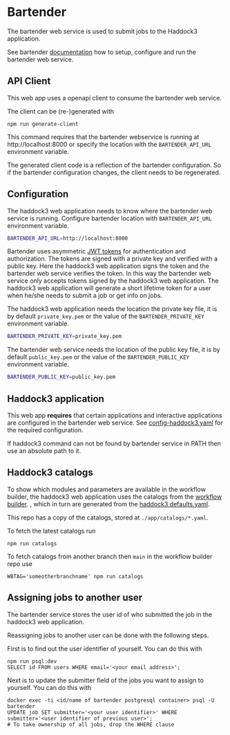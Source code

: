 # Bartender

The bartender web service is used to submit jobs to the Haddock3 application.

See bartender [documentation](https://i-vresse-bartender.readthedocs.io/en/latest/) how to setup, configure and run the bartender web service.

## API Client

This web app uses a openapi client to consume the bartender web service.

The client can be (re-)generated with

```shell
npm run generate-client
```

This command requires that the bartender webservice is running at http://localhost:8000
or specify the location with the `BARTENDER_API_URL` environment variable.

The generated client code is a reflection of the bartender configuration.
So if the bartender configuration changes, the client needs to be regenerated.

## Configuration

The haddock3 web application needs to know where the bartender web service is running.
Configure bartender location with `BARTENDER_API_URL` environment variable.

```sh
BARTENDER_API_URL=http://localhost:8000
```

Bartender uses asymmetric [JWT tokens](https://jwt.io) for authentication and authorization.
The tokens are signed with a private key and verified with a public key.
Here the haddock3 web application signs the token and the bartender web service verifies the token.
In this way the bartender web service only accepts tokens signed by the haddock3 web application.
The haddock3 web application will generate a short lifetime token for a user when he/she needs to submit a job or get info on jobs.

The haddock3 web application needs the location the private key file, it is by default `private_key.pem` or the value of the `BARTENDER_PRIVATE_KEY` environment variable.

```sh
BARTENDER_PRIVATE_KEY=private_key.pem
```

The bartender web service needs the location of the public key file, it is by default `public_key.pem` or the value of the `BARTENDER_PUBLIC_KEY` environment variable.

```sh
BARTENDER_PUBLIC_KEY=public_key.pem
```

## Haddock3 application

This web app **requires** that certain applications and interactive applications are configured in the bartender web service.
See [config-haddock3.yaml](https://github.com/i-VRESSE/bartender/blob/main/config-haddock3.yaml) for the required configuration.

If haddock3 command can not be found by bartender service in PATH then use an absolute path to it.

## Haddock3 catalogs

To show which modules and parameters are available in the workflow builder, the haddock3 web application uses the catalogs from the [workflow builder](https://github.com/i-VRESSE/workflow-builder/tree/main/packages/haddock3_catalog/public/catalog).
, which in turn are generated from the [haddock3 defaults.yaml](https://github.com/haddocking/haddock3/blob/main/src/haddock/modules/defaults.yaml).

This repo has a copy of the catalogs, stored at `./app/catalogs/*.yaml`.

To fetch the latest catalogs run

```shell
npm run catalogs
```

To fetch catalogs from another branch then `main` in the workflow builder repo use

```shell
WBTAG='someotherbranchname' npm run catalogs
```

## Assigning jobs to another user

The bartender service stores the user id of who submitted the job in the haddock3 web application.

Reassigning jobs to another user can be done with the following steps.

First is to find out the user identifier of yourself. You can do this with

```shell
npm run psql:dev
SELECT id FROM users WHERE email='<your email address>';
```

Next is to update the submitter field of the jobs you want to assign to yourself. You can do this with

```shell
docker exec -ti <id/name of bartender postgresql container> psql -U bartender
UPDATE job SET submitter='<your user identifier>' WHERE submitter='<user identifier of previous user>';
# To take ownership of all jobs, drop the WHERE clause
```

